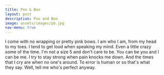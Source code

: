 ```yaml
---
title: Poo & Boo
layout: post
description: Poo and Boo
image: assets/images/pb.jpg
nav-menu: true
---
```


I come with no wrapping or pretty pink bows. 
I am who I am, from my head to my toes. 
I tend to get loud when speaking my mind. 
Even a little crazy some of the time. 
I'm not a size 5 and don't care to be. 
You can be you and I can be me. 
I try to stay strong when pain knocks me down. 
And the times that I cry are when no one's around. 
To error is human or so that's what they say. 
Well, tell me who's perfect anyway.